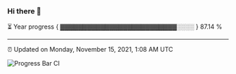 ### Hi there 👋

⏳ Year progress { ▓▓▓▓▓▓▓▓▓▓▓▓▓▓▓▓▓▓▓▓▓▓▓▓▓▓░░░░ } 87.14 %

---

⏰ Updated on Monday, November 15, 2021, 1:08 AM UTC

![Progress Bar CI](https://github.com/arthurbuhl/arthurbuhl/workflows/Progress%20Bar%20CI/badge.svg)

